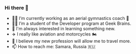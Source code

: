 ### Hi there 👋

- 🤸‍♀️ I’m currently working as an aerial gymnastics coach 💪
- 👩‍🎓 I’m a student of the Developer program at Geek Brains.
- 👀 I'm always interested in learning something new.
- ✈️ I really like aviation and motorcycles 🏍
- 🙏 I believe my new profession will allow me to travel more.
- 📫 How to reach me: Samara, Russia 🇷🇺 